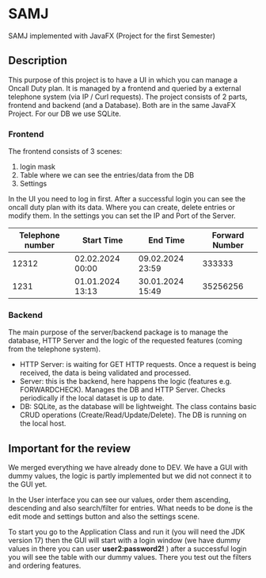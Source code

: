 # SAMJ
SAMJ implemented with JavaFX (Project for the first Semester)

## Description

This purpose of this project is to have a UI in which you can manage a Oncall Duty plan. It is managed by a frontend and queried by a external telephone system (via IP / Curl requests).
The project consists of 2 parts, frontend and backend (and a Database). Both are in the same JavaFX Project. For our DB we use SQLite.

### Frontend

The frontend consists of 3 scenes:
1. login mask
2. Table where we can see the entries/data from the DB
3. Settings

In the UI you need to log in first. After a successful login you can see the oncall duty plan with its data. Where you can create, delete entries or modify them. In the settings you can set the IP and Port of the Server. 

| Telephone number | Start Time       | End Time         | Forward Number |
|------------------|------------------|------------------|----------------|
| 12312            | 02.02.2024 00:00 | 09.02.2024 23:59 | 333333         |
| 1231             | 01.01.2024 13:13 | 30.01.2024 15:49 | 35256256       |


### Backend

The main purpose of the server/backend package is to manage the database, HTTP Server and the logic of the requested features (coming from the telephone system).
* HTTP Server: is waiting for GET HTTP requests. Once a request is being received, the data is being validated and processed.
* Server: this is the backend, here happens the logic (features e.g. FORWARDCHECK). Manages the DB and HTTP Server. Checks periodically if the local dataset is up to date. 
* DB: SQLite, as the database will be lightweight. The class contains basic CRUD operations (Create/Read/Update/Delete). The DB is running on the local host.


## Important for the review 

We merged everything we have already done to DEV. We have a GUI with dummy values, the logic is partly implemented but we did not connect it to the GUI yet. 

In the User interface you can see our values, order them ascending, descending and also search/filter for entries. What needs to be done is the edit mode and settings button and also the settings scene.

To start you go to the Application Class and run it (you will need the JDK version 17) then the GUI will start with a login window (we have dummy values in there you can user **user2:password2!** ) after a successful login you will see the table with our dummy values. There you test out the filters and ordering features.



